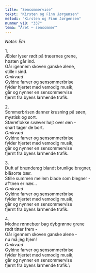 ```yaml
---
title: "Sensommervise"
tekst: "Kirsten og Finn Jørgensen"
melodi: "Kirsten og Finn Jørgensen"
nummer_v18: "337"
tema: "Året – sensommer"
---
```

*Noter: Em*

1\.\
Æbler lyser rødt på træernes grene,\
høsten går ind.\
Går igennem skoven ganske alene,\
stille i sind.\
*Omkvæd*\
Gyldne farver og sensommerbrise\
fylder hjertet med vemodig musik,\
går og nynner en sensommervise\
fjernt fra byens larmende trafik.

2\.\
Sommerbrisen danner krusning på søen,\
mystisk og sort.\
Stæreflokke svæver højt over øen -\
snart tager de bort.\
*Omkvæd*\
Gyldne farver og sensommerbrise\
fylder hjertet med vemodig musik,\
går og nynner en sensommervise\
fjernt fra byens larmende trafik.

3\.\
Duft af brænderøg blandt brunlige bregner,\
blåsorte bær.\
Stille summen mellem blade som blegner -\
af’tnen er nær...\
*Omkvæd*\
Gyldne farver og sensommerbrise\
fylder hjertet med vemodig musik,\
går og nynner en sensommervise\
fjernt fra byens larmende trafik.

4\.\
Modne rønnebær bag dybgrønne grene\
rødt titter frem -\
Går igennem skoven ganske alene -\
nu må jeg hjem!\
*Omkvæd*\
Gyldne farver og sensommerbrise\
fylder hjertet med vemodig musik,\
går og nynner en sensommervise\
fjernt fra byens larmende trafik.\
